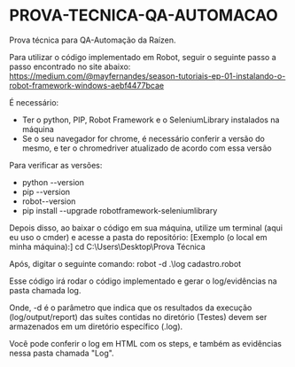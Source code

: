 # PROVA-TECNICA-QA-AUTOMACAO
Prova técnica para QA-Automação da Raízen.

Para utilizar o código implementado em Robot, seguir o seguinte passo a passo encontrado no site abaixo:
https://medium.com/@mayfernandes/season-tutoriais-ep-01-instalando-o-robot-framework-windows-aebf4477bcae

É necessário:
- Ter o python, PIP, Robot Framework e o SeleniumLibrary instalados na máquina
- Se o seu navegador for chrome, é necessário conferir a versão do mesmo, e ter o chromedriver atualizado de acordo com essa versão

Para verificar as versões:
- python --version
- pip --version
- robot--version
- pip install --upgrade robotframework-seleniumlibrary

Depois disso, ao baixar o código em sua máquina, utilize um terminal (aqui eu uso o cmder) e acesse a pasta do repositório:
[Exemplo (o local em minha máquina):]
cd C:\\Users\Desktop\Prova Técnica

Após, digitar o seguinte comando:
robot -d .\log cadastro.robot

Esse código irá rodar o código implementado e gerar o log/evidências na pasta chamada log.

Onde, -d é o parâmetro que indica que os resultados da execução (log/output/report) das suítes contidas no diretório (Testes) 
devem ser armazenados em um diretório específico (\.log).

Você pode conferir o log em HTML com os steps, e também as evidências nessa pasta chamada "Log".
